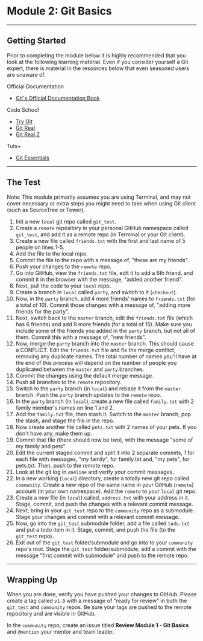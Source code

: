 # Module 2: Git Basics

***

## Getting Started

Prior to completing the module below it is highly recommended that you look at the following learning material. Even if you consider yourself a Git expert, there is material in the resources below that even seasoned users are unaware of.


Official Documentation

- [Git's Official Documentation Book](http://git-scm.com/book)

Code School

- [Try Git](http://www.codeschool.com/courses/try-git)
- [Git Real](http://www.codeschool.com/courses/git-real)
- [Git Real 2](http://www.codeschool.com/courses/git-real-2)

Tuts+

- [Git Essentials](https://tutsplus.com/course/git-essentials)

***

## The Test

Note: This module primarily assumes you are using Terminal, and may not cover necessary or extra steps you might need to take when using Git client (such as SourceTree or Tower).

1. Init a new `local` git repo called `git_test`.
2. Create a `remote` repository in your personal GitHub namespace called `git_test`, and add it as a remote repo (in Terminal or your Git client).
3. Create a new file called `friends.txt` with the first and last name of 5 people on lines 1-5.
4. Add the file to the local repo.
5. Commit the file to the repo with a message of, "these are my friends".
6. Push your changes to the `remote` repo.
7. Go into GitHub, view the `friends.txt` file, edit it to add a 6th friend, and commit it in the browser with the message, "added another friend".
8. Next, pull the code to your `local` repo.
9. Create a branch in `local` called `party`, and switch to it (`checkout`).
10. Now, in the `party` branch, add 4 more friends' names to `friends.txt` (for a total of 10). Commit those changes with a message of, "adding more friends for the party".
11. Next, switch back to the `master` branch, edit the `friends.txt` file (which has 6 friends) and add 9 more friends (for a total of 15). Make sure you include some of the friends you added in the `party` branch, but not all of them.  Commit this with a message of, "new friends".
12. Now, merge the `party` branch into the `master` branch. This should cause a CONFLICT. Edit the `friends.txt` file and fix the merge conflict, removing any duplicate names. The total number of names you'll have at the end of this process will depend on the number of people you duplicated between the `master` and `party` branches.
13. Commit the changes using the default merge message.
14. Push all branches to the `remote` repository.
15. Switch to the `party` branch (in `local`) and rebase it from the `master` branch. Push the `party` branch updates to the `remote` repo.
16. In the `party` branch (in `local`), create a new file called `family.txt` with 2 family member's names on line 1 and 2.
17. Add the `family.txt` file, then stash it. Switch to the `master` branch, pop the stash, and stage the file in the repo.
18. Now create another file called `pets.txt` with 2 names of your pets. If you don't have any, make them up.
19. Commit that file (there should now be two), with the message "some of my family and pets".
20. Edit the current staged commit and split it into 2 separate commits, 1 for each file with messages, "my family", for family.txt and, "my pets", for pets.txt. Then, push to the remote repo.
21. Look at the git log in `oneline` and verify your commit messages.
22. In a new working (`local`) directory, create a totally new git repo called `community`. Create a new repo of the same name in your GitHub (`remote`) account (in your own namespace). Add the `remote` to your `local` git repo.
23. Create a new file (in `local`) called, `address.txt` with your address in it. Stage, commit, and push the changes with a relevant commit message.
24. Next, bring in your `git_test` repo to the `community` repo as a submodule. Stage your changes and commit with a relevant commit message.
25. Now, go into the `git_test` submodule folder, add a file called `todo.txt` and put a todo item in it. Stage, commit, and push the file (to the `git_test` repo).
26. Exit out of the `git_test` folder/submodule and go into to your `community` repo's root. Stage the `git_test` folder/submodule, add a commit with the message "first commit with submodule" and push to the remote repo.

***

## Wrapping Up

When you are done, verify you have pushed your changes to GitHub. Please create a tag called `v1.0` with a message of "ready for review" in both the `git_test` and `community` repos. Be sure your tags are pushed to the remote repository and are visible in GitHub.

In the `community` repo, create an issue titled **Review Module 1 - Git Basics** and `@mention` your mentor and team leader.
